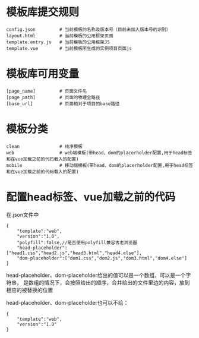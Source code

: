# 模板库提交规则

```
config.json 		# 当前模板的名称及版本号（目前未加入版本号的识别）
layout.html 		# 当前模板的公用框架页面
template.entry.js 	# 当前模板的公用框架JS
template.vue 		# 当前模板所生成的实例项目页面js
```


# 模板库可用变量
```
[page_name]    		# 页面文件名
[page_path] 		# 页面的物理全路径
[base_url] 	   		# 页面相对于项目的base路径
```

# 模板分类
```
clean    		    # 纯净模板
web    		    	# web端模板(带head、dom的placerholder配置,用于head标签和在vue加载之前的代码载入的配置)
mobile 			    # 移动端模板(带head、dom的placerholder配置,用于head标签和在vue加载之前的代码载入的配置)
```
# 配置head标签、vue加载之前的代码
在.json文件中
```
{
	"template":"web",
	"version":"1.0",
	"polyfill":false,//是否使用polyfill兼容古老浏览器
	"head-placeholder":["head1.css","head2.js","head3.html","head4.else"],
	"dom-placeholder":["dom1.css","dom2.js","dom3.html","dom4.else"]
}
```
head-placeholder、dom-placeholder给出的值可以是一个数组，可以是一个字符串，
是数组的情况下，会按照给出的顺序，合并给出的文件里边的内容，放到相应的被替换的位置

head-placeholder、dom-placeholder也可以不给：
```
{
	"template":"web",
	"version":"1.0"
}
```